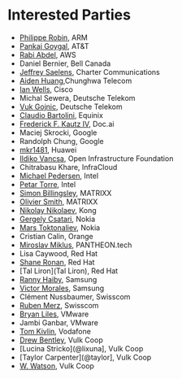 # Interested Parties

- [Philippe Robin](@philipperobin), ARM
- [Pankaj Goygal](pgoyal01), AT&T
- [Rabi Abdel](@rabi-abdel), AWS
- Daniel Bernier, Bell Canada
- [Jeffrey Saelens](@jeffsaelens), Charter Communications
- [Aiden Huang](@Aiden128),Chunghwa Telecom
- [Ian Wells](@iawells), Cisco
- Michal Sewera, Deutsche Telekom
- [Vuk Gojnic](vukg), Deutsche Telekom
- [Claudio Bartolini](claudiobartolini), Equinix
- [Frederick F. Kautz IV](@fkautz), Doc.ai
- Maciej Skrocki, Google
- Randolph Chung, Google
- [mkr1481](@mkr1481), Huawei
- [Ildiko Vancsa](@ildikov), Open Infrastructure Foundation
- Chitrabasu Khare, InfraCloud
- [Michael Pedersen](@michaelspedersen), Intel
- [Petar Torre](@petorre), Intel
- [Simon Billingsley](@sishbi), MATRIXX
- [Olivier Smith](@Smitholi67), MATRIXX
- [Nikolay Nikolaev](@nickolaev), Kong
- [Gergely Csatari](CsatariGergely), Nokia
- [Mars Toktonaliev](@tokt), Nokia
- Cristian Calin, Orange
- [Miroslav Miklus](@mmiklus), PANTHEON.tech
- Lisa Caywood, Red Hat
- [Shane Ronan](@sronanrh), Red Hat
- [Tal Liron](Tal Liron), Red Hat
- [Ranny Haiby](@rannyh), Samsung
- [Victor Morales](@electrocucaracha), Samsung
- Clément Nussbaumer, Swisscom
- [Ruben Merz](rmerz), Swisscom
- [Bryan Liles](@bryanl), VMware
- Jambi Ganbar, VMware
- [Tom Kivlin](@tomkivlin), Vodafone
- [Drew Bentley](@agentpoyo), Vulk Coop
- [Lucina Stricko](@lixuna], Vulk Coop
- [Taylor Carpenter](@taylor], Vulk Coop
- [W. Watson](@wavell), Vulk Coop



